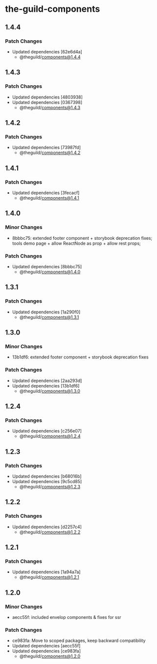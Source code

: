 # the-guild-components

## 1.4.4

### Patch Changes

- Updated dependencies [62e6d4a]
  - @theguild/components@1.4.4

## 1.4.3

### Patch Changes

- Updated dependencies [4803938]
- Updated dependencies [0367398]
  - @theguild/components@1.4.3

## 1.4.2

### Patch Changes

- Updated dependencies [73987fd]
  - @theguild/components@1.4.2

## 1.4.1

### Patch Changes

- Updated dependencies [3fecacf]
  - @theguild/components@1.4.1

## 1.4.0

### Minor Changes

- 8bbbc75: extended footer component + storybook deprecation fixes;
  tools demo page + allow ReactNode as prop + allow rest props;

### Patch Changes

- Updated dependencies [8bbbc75]
  - @theguild/components@1.4.0

## 1.3.1

### Patch Changes

- Updated dependencies [1a290f0]
  - @theguild/components@1.3.1

## 1.3.0

### Minor Changes

- 13b1df6: extended footer component + storybook deprecation fixes

### Patch Changes

- Updated dependencies [2aa293d]
- Updated dependencies [13b1df6]
  - @theguild/components@1.3.0

## 1.2.4

### Patch Changes

- Updated dependencies [c256e07]
  - @theguild/components@1.2.4

## 1.2.3

### Patch Changes

- Updated dependencies [b68016b]
- Updated dependencies [9c5cd85]
  - @theguild/components@1.2.3

## 1.2.2

### Patch Changes

- Updated dependencies [d2257c4]
  - @theguild/components@1.2.2

## 1.2.1

### Patch Changes

- Updated dependencies [1a94a7a]
  - @theguild/components@1.2.1

## 1.2.0

### Minor Changes

- aecc55f: included envelop components & fixes for ssr

### Patch Changes

- ce983fa: Move to scoped packages, keep backward compatibility
- Updated dependencies [aecc55f]
- Updated dependencies [ce983fa]
  - @theguild/components@1.2.0
